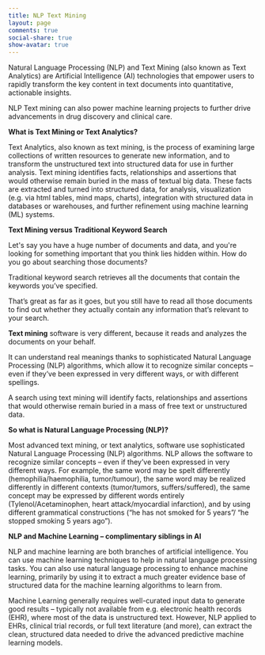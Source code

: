 ```yaml
---
title: NLP Text Mining
layout: page
comments: true
social-share: true
show-avatar: true
---
```


Natural Language Processing (NLP) and Text Mining (also known as Text Analytics) are Artificial Intelligence (AI) technologies that empower users to rapidly transform the key content in text documents into quantitative, actionable insights.

NLP Text mining can also power machine learning projects to further drive advancements in drug discovery and clinical care.

**What is Text Mining or Text Analytics?**

Text Analytics, also known as text mining, is the process of examining large collections of written resources to generate new information, and to transform the unstructured text into structured data for use in further analysis. Text mining identifies facts, relationships and assertions that would otherwise remain buried in the mass of textual big data.  These facts are extracted and turned into structured data, for analysis, visualization (e.g. via html tables, mind maps, charts), integration with structured data in databases or warehouses, and further refinement using machine learning (ML) systems.

**Text Mining versus Traditional Keyword Search**

Let's say you have a huge number of documents and data, and you're looking for something important that you think lies hidden within. How do you go about searching those documents?

Traditional keyword search retrieves all the documents that contain the keywords you’ve specified.

That’s great as far as it goes, but you still have to read all those documents to find out whether they actually contain any information that’s relevant to your search.

**Text mining** software is very different, because it reads and analyzes the documents on your behalf.

It can understand real meanings thanks to sophisticated Natural Language Processing (NLP) algorithms, which allow it to recognize similar concepts – even if they’ve been expressed in very different ways, or with different spellings.

A search using text mining will identify facts, relationships and assertions that would otherwise remain buried in a mass of free text or unstructured data.

**So what is Natural Language Processing (NLP)?**

Most advanced text mining, or text analytics, software use sophisticated Natural Language Processing (NLP) algorithms. NLP allows the software to recognize similar concepts – even if they’ve been expressed in very different ways. For example, the same word may be spelt differently (hemophilia/haemophilia, tumor/tumour), the same word may be realized differently in different contexts (tumor/tumors, suffers/suffered), the same concept may be expressed by different words entirely (Tylenol/Acetaminophen, heart attack/myocardial infarction), and by using different grammatical constructions (“he has not smoked for 5 years”/ “he stopped smoking 5 years ago”).

**NLP and Machine Learning – complimentary siblings in AI**

NLP and machine learning are both branches of artificial intelligence. You can use machine learning techniques to help in natural language processing tasks. You can also use natural language processing to enhance machine learning, primarily by using it to extract a much greater evidence base of structured data for the machine learning algorithms to learn from.

Machine Learning generally requires well-curated input data to generate good results – typically not available from e.g. electronic health records (EHR), where most of the data is unstructured text. However, NLP applied to EHRs, clinical trial records, or full text literature (and more), can extract the clean, structured data needed to drive the advanced predictive machine learning models.